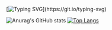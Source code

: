 [![Typing SVG](https://readme-typing-svg.demolab.com?font=Fira+Code&size=21&pause=1000&color=70A4FC&random=false&width=650&height=100&lines=coding+as+art.keep+open+source%2Cenjoy+open+source.)](https://git.io/typing-svg)
<!---
- 👋 Hi, I’m @Yolo-00
- 👀 I’m interested in web
- 📫 How to reach me g20180630105@gmail.com
--->
<!---
guoCertain/guoCertain is a ✨ special ✨ repository because its `README.md` (this file) appears on your GitHub profile.
You can click the Preview link to take a look at your changes.
--->

![Anurag's GitHub stats](https://github-readme-stats.vercel.app/api?username=Yolo-00&show_icons=true&theme=default)
[![Top Langs](https://github-readme-stats.vercel.app/api/top-langs/?username=Yolo-00&hide=shell,html,scss)](https://github.com/anuraghazra/github-readme-stats)

<!---
<a href="https://github.com/Yolo-00">
  <img align="center" src="https://github-readme-stats.vercel.app/api?username=Yolo-00&&show_icons=true&theme=tokyonight" />
</a>
<a href="https://github.com/Yolo-00">
  <img align="center" src="https://github-readme-stats.vercel.app/api/top-langs/?username=Yolo-00" />
</a>
--->
